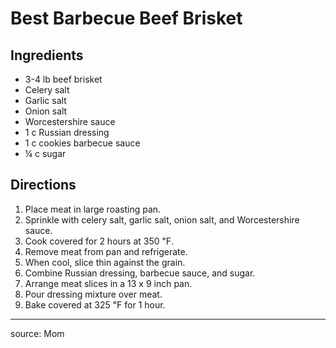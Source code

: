 # Best Barbecue Beef Brisket

## Ingredients

- 3-4 lb beef brisket
- Celery salt
- Garlic salt
- Onion salt
- Worcestershire sauce
- 1 c Russian dressing
- 1 c cookies barbecue sauce
- ¼ c sugar

## Directions

1. Place meat in large roasting pan.
2. Sprinkle with celery salt, garlic salt, onion salt, and Worcestershire sauce.
3. Cook covered for 2 hours at 350 ℉.
4. Remove meat from pan and refrigerate.
5. When cool, slice thin against the grain.
6. Combine Russian dressing, barbecue sauce, and sugar.
7. Arrange meat slices in a 13 x 9 inch pan.
8. Pour dressing mixture over meat.
9. Bake covered at 325 ℉ for 1 hour.

---

source: Mom
